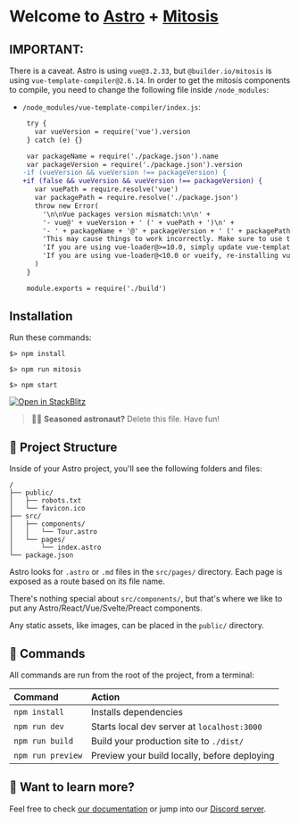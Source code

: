 # Welcome to [Astro](https://astro.build) + [Mitosis](https://github.com/BuilderIO/mitosis)

## IMPORTANT:

There is a caveat. Astro is using `vue@3.2.33`, but `@builder.io/mitosis` is using `vue-template-compiler@2.6.14`. In order to get the mitosis components to compile, you need to change the following file inside `/node_modules`:

- `/node_modules/vue-template-compiler/index.js`:

  ```diff
   try {
     var vueVersion = require('vue').version
   } catch (e) {}

   var packageName = require('./package.json').name
   var packageVersion = require('./package.json').version
  -if (vueVersion && vueVersion !== packageVersion) {
  +if (false && vueVersion && vueVersion !== packageVersion) {
     var vuePath = require.resolve('vue')
     var packagePath = require.resolve('./package.json')
     throw new Error(
       '\n\nVue packages version mismatch:\n\n' +
       '- vue@' + vueVersion + ' (' + vuePath + ')\n' +
       '- ' + packageName + '@' + packageVersion + ' (' + packagePath + ')\n\n' +
       'This may cause things to work incorrectly. Make sure to use the same version for both.\n' +
       'If you are using vue-loader@>=10.0, simply update vue-template-compiler.\n' +
       'If you are using vue-loader@<10.0 or vueify, re-installing vue-loader/vueify should bump ' + packageName + ' to the latest.\n'
     )
   }

   module.exports = require('./build')
  ```

## Installation

Run these commands:

```
$> npm install

$> npm run mitosis

$> npm start
```

[![Open in StackBlitz](https://developer.stackblitz.com/img/open_in_stackblitz.svg)](https://stackblitz.com/github/arijs/astro-mitosis/tree/latest)

> 🧑‍🚀 **Seasoned astronaut?** Delete this file. Have fun!

## 🚀 Project Structure

Inside of your Astro project, you'll see the following folders and files:

```
/
├── public/
│   ├── robots.txt
│   └── favicon.ico
├── src/
│   ├── components/
│   │   └── Tour.astro
│   └── pages/
│       └── index.astro
└── package.json
```

Astro looks for `.astro` or `.md` files in the `src/pages/` directory. Each page is exposed as a route based on its file name.

There's nothing special about `src/components/`, but that's where we like to put any Astro/React/Vue/Svelte/Preact components.

Any static assets, like images, can be placed in the `public/` directory.

## 🧞 Commands

All commands are run from the root of the project, from a terminal:

| Command           | Action                                       |
|:----------------  |:-------------------------------------------- |
| `npm install`     | Installs dependencies                        |
| `npm run dev`     | Starts local dev server at `localhost:3000`  |
| `npm run build`   | Build your production site to `./dist/`      |
| `npm run preview` | Preview your build locally, before deploying |

## 👀 Want to learn more?

Feel free to check [our documentation](https://github.com/withastro/astro) or jump into our [Discord server](https://astro.build/chat).
